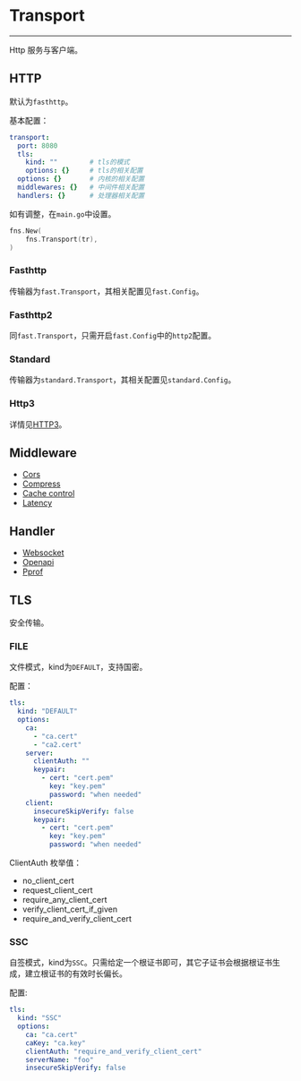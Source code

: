 # Transport

---

Http 服务与客户端。

## HTTP
默认为`fasthttp`。

基本配置：
```yaml
transport:
  port: 8080 
  tls:
    kind: ""        # tls的模式
    options: {}     # tls的相关配置
  options: {}       # 内核的相关配置
  middlewares: {}   # 中间件相关配置
  handlers: {}      # 处理器相关配置
```

如有调整，在`main.go`中设置。

```go
fns.New(
    fns.Transport(tr),  
)
```

### Fasthttp
传输器为`fast.Transport`，其相关配置见`fast.Config`。

### Fasthttp2
同`fast.Transport`，只需开启`fast.Config`中的`http2`配置。


### Standard
传输器为`standard.Transport`，其相关配置见`standard.Config`。

### Http3
详情见[HTTP3](https://github.com/aacfactory/fns-contrib/blob/main/transports/http3/README.md)。

## Middleware

* [Cors](https://github.com/aacfactory/fns/blob/main/docs/cors.md)
* [Compress](https://github.com/aacfactory/fns/blob/main/docs/compress.md)
* [Cache control](https://github.com/aacfactory/fns/blob/main/docs/cache-control.md)
* [Latency](https://github.com/aacfactory/fns/blob/main/docs/latency.md)

## Handler

* [Websocket](https://github.com/aacfactory/fns-contrib/blob/main/transports/handlers/websockets/readme.md)
* [Openapi](https://github.com/aacfactory/fns-contrib/tree/main/transports/handlers/documents)
* [Pprof](https://github.com/aacfactory/fns-contrib/tree/main/transports/handlers/pprof/README.md)

## TLS
安全传输。

### FILE
文件模式，kind为`DEFAULT`，支持国密。

配置：
```yaml
tls:
  kind: "DEFAULT"
  options:
    ca:
      - "ca.cert"
      - "ca2.cert"
    server:
      clientAuth: "" 
      keypair:
        - cert: "cert.pem"
          key: "key.pem"
          password: "when needed"
    client:
      insecureSkipVerify: false
      keypair:
        - cert: "cert.pem"
          key: "key.pem"
          password: "when needed"
```

ClientAuth 枚举值：
* no_client_cert
* request_client_cert
* require_any_client_cert
* verify_client_cert_if_given
* require_and_verify_client_cert

### SSC
自签模式，kind为`SSC`。只需给定一个根证书即可，其它子证书会根据根证书生成，建立根证书的有效时长偏长。

配置:
```yaml
tls:
  kind: "SSC"
  options:
    ca: "ca.cert"
    caKey: "ca.key"
    clientAuth: "require_and_verify_client_cert"
    serverName: "foo"
    insecureSkipVerify: false
```